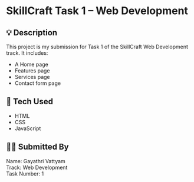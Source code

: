 # SkillCraft Task 1 – Web Development

## 💡 Description
This project is my submission for Task 1 of the SkillCraft Web Development track. It includes:
- A Home page
- Features page
- Services page
- Contact form page

## 🚀 Tech Used
- HTML
- CSS
- JavaScript

## 👩‍💻 Submitted By
Name: Gayathri Vattyam  
Track: Web Development  
Task Number: 1
